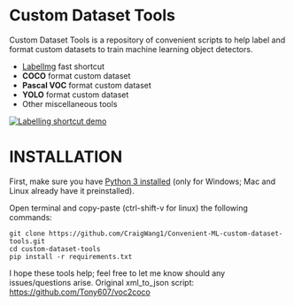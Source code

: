 # Custom Dataset Tools
Custom Dataset Tools is a repository of convenient scripts to help label and format custom datasets to train machine learning object detectors.
- [LabelImg](https://github.com/tzutalin/labelImg.git) fast shortcut
- **COCO** format custom dataset
- **Pascal VOC** format custom dataset
- **YOLO** format custom dataset
- Other miscellaneous tools

<a href="https://raw.githubusercontent.com/CraigWang1/custom-dataset-tools/master/images/labelling"><img src="https://raw.githubusercontent.com/CraigWang1/custom-dataset-tools/master/images/labelling.gif" title="Labelling shortcut demo"/></a>

# **INSTALLATION**
First, make sure you have [Python 3 installed](https://www.python.org/downloads/) (only for Windows; Mac and Linux already have it preinstalled).

Open terminal and copy-paste (ctrl-shift-v for linux) the following commands:
```
git clone https://github.com/CraigWang1/Convenient-ML-custom-dataset-tools.git
cd custom-dataset-tools
pip install -r requirements.txt
```




I hope these tools help; feel free to let me know should any issues/questions arise.
Original xml_to_json script: https://github.com/Tony607/voc2coco

